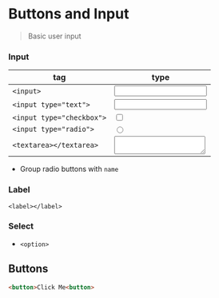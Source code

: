 Buttons and Input
===

> Basic user input

### Input

tag     | type
---|---
`<input>` | <input>
`<input type="text">` | <input type="text">
`<input type="checkbox">` | <input type="checkbox">
`<input type="radio">` | <input type="radio">
`<textarea></textarea>` | <textarea></textarea>

* Group radio buttons with `name`

### Label

`<label></label>`

### Select

* `<option>`

## Buttons

```html
<button>Click Me<button>
```